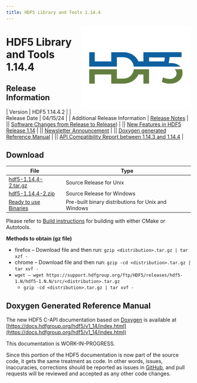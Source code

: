 ```yaml
---
title: HDF5 Library and Tools 1.14.4
---
```


<img alt="HDF5 Logo" align=right width=300 src="/assets/img/hdf5.jpeg">

# HDF5 Library and Tools 1.14.4

## Release Information

| Version | HDF5 1.14.4.2 |
| Release Date | 04/15/24 |
| Additional Release Information | [Release Notes](https://github.com/HDFGroup/hdf5/blob/hdf5_1_14_4/release_docs/RELEASE.txt) |
|| [Software Changes from Release to Release](../../release_specifics/sw_changes_1.14.md)) |
|| [New Features in HDF5 Release 1.14](https://portal.hdfgroup.org/documentation/hdf5-docs/release_specifics/new_features_1_14.html) |
|| [Newsletter Announcement](https://www.hdfgroup.org/2024/04/release-of-hdf5-1-14-4-newsletter-202/) |
|| [Doxygen generated Reference Manual](https://docs.hdfgroup.org/hdf5/v1_14/index.html) |
|| [API Compatibility Report between 1.14.3 and 1.14.4](https://github.com/HDFGroup/hdf5/releases/download/hdf5_1.14.4.2/hdf5-1.14.4-2.html.abi.reports.tar.gz) | 


## Download
  
| File | Type |
| ---- | ---- |
| [hdf5-1.14.4-2.tar.gz](https://github.com/HDFGroup/hdf5/releases/download/hdf5_1.14.4.2/hdf5-1.14.4-2.tar.gz) <br> | Source Release for Unix |
| [hdf5-1.14.4-2.zip](https://github.com/HDFGroup/hdf5/releases/download/hdf5_1.14.4.2/hdf5-1.14.4-2.zip) <br> |  Source Release for Windows |
| [Ready to use Binaries](https://github.com/HDFGroup/hdf5/releases/tag/hdf5_1.14.4.2) | Pre-built binary distributions for Unix and Windows ||

Please refer to [Build instructions](https://github.com/HDFGroup/hdf5/blob/hdf5_1.14.4.2/release_docs/INSTALL) for building with either CMake or Autotools.


**Methods to obtain  (gz file)**
* firefox – Download file and then run:  `gzip <distribution>.tar.gz | tar xzf -`
* chrome –  Download file and then run:  `gzip -cd <distribution>.tar.gz | tar xvf -`
* `wget – wget https://support.hdfgroup.org/ftp/HDF5/releases/hdf5-1.N/hdf5-1.N.N/src/<distribution>.tar.gz`
  * `gzip -cd <distribution>.tar.gz | tar xvf -`

## Doxygen Generated Reference Manual         

The new HDF5 C-API documentation based on [Doxygen](https://www.doxygen.nl/index.html) is available at
      [https://docs.hdfgroup.org/hdf5/v1_14/index.html](https://docs.hdfgroup.org/hdf5/v1_14/index.html)

This documentation is WORK-IN-PROGRESS. 

Since this portion of the HDF5 documentation is now part of the source code, it gets the same treatment as code. In other words, issues, inaccuracies, corrections should be reported as issues in [GitHub](https://github.com/HDFGroup/hdf5/issues), and pull requests will be reviewed and accepted as any other code changes.
